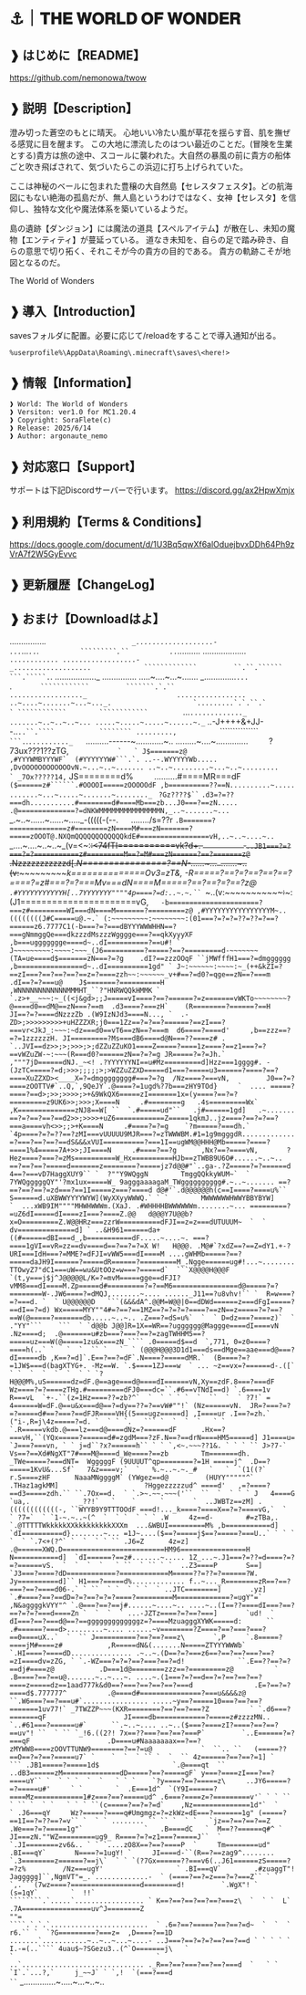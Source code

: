# ⚓｜𝐓𝐇𝐄 𝐖𝐎𝐑𝐋𝐃 𝐎𝐅 𝐖𝐎𝐍𝐃𝐄𝐑
## ❱ はじめに【README】
https://github.com/nemonowa/twow

## ❱ 説明【Description】
澄み切った蒼空のもとに晴天。
心地いい冷たい風が草花を揺らす音、肌を撫ぜる感覚に目を醒ます。
この大地に漂流したのはつい最近のことだ。(冒険を生業とする)貴方は旅の途中、スコールに襲われた。大自然の暴風の前に貴方の船体ごと吹き飛ばされて、気づいたらこの浜辺に打ち上げられていた。

ここは神秘のベールに包まれた豊穣の大自然島【セレスタフェスタ】。どの航海図にもない絶海の孤島だが、無人島というわけではなく、女神【セレスタ】を信仰し、独特な文化や魔法体系を築いているようだ。

島の遺跡【ダンジョン】には魔法の道具【スペルアイテム】が散在し、未知の魔物【エンティティ】が蔓延っている。
道なき未知を、自らの足で踏み砕き、自らの意思で切り拓く、それこそが今の貴方の目的である。
貴方の軌跡こそが地図となるのだ。

The World of Wonders

## ❱ 導入【Introduction】
savesフォルダに配置。必要に応じて/reloadをすることで導入通知が出る。
```
%userprofile%\AppData\Roaming\.minecraft\saves\<here!>
```

## ❱ 情報【Information】
```
❱ World: The World of Wonders
❱ Versiton: ver1.0 for MC1.20.4
❱ Copyright: SoraFlete(c)
❱ Release: 2025/6/14
❱ Author: argonaute_nemo
```

## ❱ 対応窓口【Support】
サポートは下記Discordサーバーで行います。
https://discord.gg/ax2HpwXmjx

## ❱ 利用規約【Terms & Conditions】
https://docs.google.com/document/d/1U3Bq5qwXf6alOduejbvxDDh64Ph9zVrA7f2W5GyEvvc

## ❱ 更新履歴【ChangeLog】



## ❱ おまけ【Downloadはよ】
..............._.`                     _...................-             ...`...`..`.`          `````````.``          ..`..........              ..................._`                      ............
..................-                      _...................             `````````````         ``.``.``````          ```.`````.`.              .................._                      ...............
.....~....~...~.......                     _..............`...             `.```````````        ````````````         ```````.`.``             .................._                      .................
..~....~.......~...~..._.                    `.........`.`.``.`           ` ````````````        ````````````         ```````````             ...`............._  `                ` .......~..~..~..~...
.....~.....~.....~......~._ `          ..-J++++&+JJ--..`..``.````           ```````` .........,          `        ```````````````   `      ```.`.`.........._ `     ` ` ..........------~............~..
.........~....~..............     `    `   ?73ux???1??zTG,````````            `   ` J$=======z@                   ,#YYYWMBYYYWF`  (#YYYYYYW#```.`. ..--.WYYYYYWb.....  ,DvOOOOOOOOOOOOvN.~...~..~.......
..~..~.........~...~..~.........              ` _7Ox?????14,````````               JS========d%  `    `  ..........#====MR===dF  `($======z#``````.#OOOOI=====zOOOOOdF ,b==========??==N..........~.....
.......~...~.....~.......~........_ `             ` ?Gz????$`` `                `.d3=?=??===dh...........#========d#====Mb===zb...J0===?==zN..... .@==============?=dNKWMMMMMMMMMMMMMMMN,_..~.......~...
`_.~..~......~......~....._-(((((-(--.  `  `  ......../s=??r                  ` .B=======?==============z#========zN====M#===zN=======?=====zOOOT@.NXQmQQQQQQQQQQQQkdE#=================vH,..~..~....~..
  `  _....~....~..~..~_(v=<~:~~~~~~~~:<74fTI===========vk?d+. `          ` `..JB1===?=?===?=?===========z#=========M==?=M#===zN======?==?=======z@`  .Nzzzzzzzzzzzd[._N================?==N-......~..._`
         `.......~..(v:~~~~~~~~~~~~~~~~~_k==============Ov3=zT&,            -R=====?==?=?==?==?==?====?=z#===?=?===Mv===dN====M=====?==?==?=?==?z@  `.#YYYYYYYYYYYH[..7YYYYYYY""""4p====?=d:..~.~.``
             `_~..(v:~~~~~~~~~~~~~:~~~:(J1======================vG,`````    -b======================?===z#=========WI===dN====M=======?=========z@ ,#YYYYYYYYYYYYYYYYM~..((((((((J#C=====u@.~.`
                 (:~~~~~~~~~:~~~~~~~~:(01===?=?=?=??=??=?==?======z6.7777C1(-b===?=?===dBYYYWWWHHN==?===gNmmggQe===dkzzzdMszzzWgggge===?==qkXyyyXF ,b===uggggggge====d~..dI==========?==u#!
              ` J~~~~~~~~~:~~~~:~~~_(J6==========?=====?==?=========d-~~~~~~~(TA=ue====d$=======zN===?=?g    .dI?==zzzOOqF ``jMWfffH1===?=dmgggggg ,b================d~..dI==========1gd"
             ` J~:~~~~~~:~~~~:~_(++&kZI=?==zI===?==?==?==?==z=?====zzh~~:~~~~~~_v+#==?=d0?=qge==zN==?===m   .dI==?=?===u@    J$=======?==========H ,WNNNNNNNNNNNNMMMHT_``?"HNRWQQkHMMK
           ` `.z>+__~~~:~_((<j&gd>;;J=====vI====?==?======?=z=======vWKTo~~~~~~~~?@====d0==dM@==zN===?==m  .d3====?===zH`    (R========?======?==H  JI==?=?====dNzzzZb .(W9IzNJd3====N...,
        `  .-ZD>;>>>>>>>>>+uHZZZXR;j0===1Zz==?=?==?======?==zI===?===vr<JkJ_:~~~:~dz===d0==vT6==zN==?===m  d6====?====d'     ,b==zzz==?=?=1zzzzzzH. JI=========?Ms===dB6====d@N===??====z#
.    `..JVI==dz>>;>;>>>;>;dZZuZZuKO1====Z=====?====1z====?==z1===?=?==vWZuZW-~:~~~(R===d0?======zN==?=?=g JR=====?=?=Jh.`    ,"""7jD======dNJ._~<! .?YYYYYYNI==u#Mz=========d]Hzz===1gggg#.
-(JzTC=====?=d;>>>;;;;;>;>WZZuZZXD=====d1===?=====u3======?====?==?====XuZZXD><____X=?=dmgggggggg#===?=?g  /Nz====?===vN,         J0==?=?====zOOTTV#`..Q,`,9QeJY`.@====?=1ugd%?7b===zHY9TOd}     `  ....
=====?====?==d>;>>;>>>>;>+&9WkQX6=====zI=======1x=(y====?==?=?=========z9UK6>>;>>>;X====N     .#========g   .4s=========Wx`       ,K==============zNJ8==W[ ``  `.#=====ud"``   .j#======1gd]   .~.......
==?=?==?==?==d2>>;>>>>+uZ6============Z=====1qkmJ..jz====?==?=?==?===a====vh<>>;;>+K====N     .#====?=?=g    `?m=====?===dh.`     `4p====?=?=??==?zMI===vUUUUU9MJR===?=zTWWWBM.#1=1g9mgggdR.............
=?===?==?==?==dS&&&xVUI==========?===1I==ugWM@@HHH@Mb=====?====?====1%4=====7A+>>;JI====N     .#====?==?g      ,Nx?==?====vN,       ?Hez====?===?=zMs==========W_Hx==========HJb==zTWBB9U6O#......~..~..
==?==?==?=====d=======z========?=====jz7d@@#"`..ga-.?Z=====?=?======d  4==?===vD7HaggXUY9`` `  ?""Y9WQggN        TmggQQkkyWUM~`  `     7YWQgggggQY"'?mx1ux=====W_ 9agggaaaagaM_TWgggggggggg#.~..~.......
==?==?==?==?=zd===?==1I=====z===?====d d@#'`.d@@@@@@h(c==I====?====u%`` S======d.uXBWWYYYYWYW](WyXXyyWWWQ.` ` `        MWWWWWWHWWYBBYBYW]     `  ...xWB9IM""""MHWHWWWm.(XaJ. .#WHHHHBWWWWWWm........~...
=========?=uZ6dI=====dI====zI===?====Z.@@   d@@@Y7U@@b?x=O=========Z.W@@HRz===zzrW==========dFJI==z=z===dUTUUUM~  `  ` dv==============d] ` ..&H961======da+((#======dBI===d_,b===========dF.....~....~.
===?====1gVI==vR=zz==dv====d==?==?=?=X W!   H@@@. .M@#`?xdZ==?==Z=dY1.+-?URI===IdH===?=MME?=dFJI=vWW5===dI====M ....gWHMb=====?==?=====daJH9I======?=====dR======?=========M_.Ngge======ug#!...~........
TTOwyZ7"dC1===uW==wu&UtOOz=w===?=====d`  ```X@@@@H@@@F `(t,y===j$j^J@@@@@L/K=?=mvM=====gge==dFJI?vMM8===dI====M.Zp=====d#=========?=?==M6================d@=====?=?========W-.JW6====?=dMQJ,.......~....
......_J11==?u8vhv!`` `  R=w===?=?===d. `  ` U@@@@@@D   ```(&&&dA^.@@M=W@@|0==dDWd======z===dFgI=====?==dI==?=d) Wx=====MYY""4#=?==?==1MZ==?=?=?=?====?==zN==z=====?=?==?==W(@=====?=======db.....~..~..
     .Z===?=dS=u%`  `  ` D=dz===?====z)`  `   ."YY"```    ```  ` `d@@b J@@]R=1X==WR==?ugggggg@Maggge====dI====vN .Nz====d;  .@=======u#zb===?===?==?=zagTWHHM5==?=====uz===W(@=====1zu&x===zN_````
    .0=====d$==d  `,771, 0=z0====?====h(..` `   `  `  `` `   `  ` (@@@H@@@3D1d1===ds==dMge==aae===d@===?dI=====db ,K==?=d]`.E==?==?=dF`.N====?=====dMR.`  (B====?=?=1JW$===d(bagXTYG+. -Mz==W.
  `.$====1ZJ===w  ` ... ~z==vx=?======d-.([` ` `  `  `  `  `  ` ` `?H@@@M%,uS======dz=dF.@==age===d@====dI======vN,Xy==zdF.8===?===dF   Wz====?=?====zTHg.#=========dFJ0===dc=``.#6==vTNdI==d)
 `.6====1v R===vL  `+-.``(z=1Hz====??=zb?^`  `  ` ` ` `  `  ``  `  ` ?7!` =  4======W=dF.@==u&x===d@==?=dy==??=?==vW#""!` (Nz======vN.  JR=?===?=?=?=====d#==?===?==dFJR====VH{(5===ugz=====d]
 ,I====ur .I==?=zh.` ("i-,R=j\4z=====?=d. `  ` ` `.   ``` `  `  `  `   ` `  `.R=====vkdb.@===lz===d@====dNz=?======dF      .Hx==?===vH,``(YQx=====?======d#=zgdM===?zF.N==?==drN====HM5=====d]
J1====u= `J===?===vn, ` ` j=d``?x?======h`` ` ` `,<~.~~~??1&. ` ` ` `` J>?7-` Vs==?==Xd#NgXT"7#===M@====d_We====?==zb        Tm=======dh.   _TWe=====?===dNT=  WgggggF (9UUUUT^qp========?=1H
=====j^  .D==?=====1KvU&...Sf`   7&z====v;`  `   %.~..~.~._#   `   `  `(1((?` r.S====zHF      NaaaMNggggM` (YWgez==d@         (HUYY"""""^`     .THaz1agkMM]                     ?Hggezzzzzud^
====d'   ,=?====?==d3=====zdh.`` ``.7Ox==d.  ` `.>~.~~.~~~('``  ``  `  ` ` ` J   4====G        `ua,.            _??!`   `    `      `       `  ..JWBTz==zM] .((((((((((((-, ``WYYB9Y9TTTOOdF
===d!..._k====?====X==?=?====vG,`  `  ` ?7=`  ` `1-~.~..~(^  `  ` `  ` ` ` .W     4z==d-        #=zTBa,. `.@TTTTTWkkkkkXXkkkkkkkkkXXXm  ...&WBUI=========M% ,b===========d]  `dI==========d}........~...
=1J~....($==?=====j$==?=====?===U..` ` ` `  `  ` `.7<+(?^` `  `  ` ` `` .J6=Z      4z=z]  `    .@======XWQ.D=========================HM96================H   N===========d]  `dI======?==z#.......~.....
1Z_...~.J1===?=??=d====?=?=?======vS.  `  `  `  `   ` ``  ` `` ` `  ..Z3====P       S==]      `J3===?====?dD============?============M=====??=??=?======?W.  Jy==========d]`` H1===?=====d%.............
f..~..._R========zR==?==?===?==?====d06-.` ` ``  ` `  ` ` `  ` ..JTC========]       .yz]     `.#====?==?==dD=?=?==?=?=?====?=========M=============?=ugY"=`  ,N&aggggkVYY"^ `.@===?==?==j#......~....~..
....~..(I==??====dI===?==?==?=?=?===d====Zn `  `  `  ` ...-JZTz====?=?==?===]       `ud!  `   dI===?==?===d@==?==gggggggggggggz=?====MzuagggXYWK=====d:      ``             .#======?===d>.........~....
......~v========?Z====?==?===?===?==0====uX..`  `  `` J==========?==?==?===z\       `,P     `.8=====?====jM#====z#           ,R=====dN&(.......N=====ZTYYYWWWb`           `.HI====?====dD...............
.~..~.(D==?=?===z6==?==?==?===?==?=zI====dv=zZG, ` `.-WZ===?=?=?==?===?==?=d!             ``.E==??==?=?==dj#====z@           .D===1d@========zzz==?=========z@          ` .B====?==?==u@.......~..~...~.
....~.(1===?=?==d==?=?==?==?==?====z=====dz==1aad777k&d0==?===?==?==?==?===d               .E=?==?=?====d$.777777^          .@====d#===============?===u&&&&z@        ``.W6===?==?===u#`................
.....~y==?=====10===?==?==?=======1uv77!` _7TWZZP~~~(KXR========?==?==?===?Z          ` `.d6===?=======qF                   JI====db============?=====z#zzzzMN..    `..#61===?======u#`      ``.~..~....
..~..($===?====zI?====?==?==?==uv"! ``  ` `` `_!6.((2?! 7x==??===?==?==?===P`         `..E======?=?===qF                   .D====u#Naaaaaaax==?==?zMYWW8====zOOVTTUNW9========?==?=u@            `  ``..
``   (=====??==O==?=?==?=====u7` `    `  `  ` `` `  `  `` 4z======?==?==?=1] `   ``` .JB1=====?=====1d$                  `.@====qt  `` ..dB3======zM==============dD=====?==?=====gF`
     y===?====zI===?==?====uY`` `  ` ` `  `  `   ` ` `    `?y====?==?=====z\     ..JY6=====?=?=====u#'     ` `        `  .E===1d^  `(Y9I======?====Mz============1#z===?==?=====ud^
    .6===?====z=?=========v'` ` ` ``  ` `` `  ` `   ` ` ` ``(c=====?==?=?=d`    ,Nz==============1d"`  `             ` .J6===qY     Wz?=====?====q#Umgmgz=?=zkWz=dE===?=======1g"
    (=====?==1I==?=??==?=v`` `  ` ` ........ `` `` `  ` `   `jz==?==?==?==Z      .We===?=?=====1g"`               `   .B====dC   `  M==??======q#^ `   JI===zN.""WZ=========ug9_
    R====?=?=z1===?=====J``  `  `.JI========zv6&.. ` ` `....zO8X==?==?====P  `     Tm========ud"                    .BI===qY`       N====?=1ugY! `     JI====d-``(R==?==zag9^........
  `.3========z======?==j\`  ` ` `(?7Gx======??===v6(..J61======zS=====?=?z%         /Nz===ugY'                  ` .BI===qV`        .#zuaggT"!          Jaggggg]``,NgmVT"=_.`.............-  `
   (====?==?=z===?=?===Z`` ` `  `,.```(7wz====?=================d========d!         `.WgX"! `                     (s=1qY`        `  !!`                       ````````.`.....`................. `
   K==?==?==?==?==?===z\  `  ` `  L`     .7A=================uv^J========Z                                         ""=                                           ````.`.`.`........................  `
  .6=?==?=====?==?==?=d~  `  `  ` r6.`` `  `?G=========?===z=  ,D====?==1D                                                                                          .......`...........~..~..~...~....-
..J===?==?=?=?==?==?==d ` ` ` ` ` I.-=(..```` 4uau$~?SGezu3..(^`O=======j\   `                                  `                                   `                  ..`..............................
._R==?==?===?==?==?===d  `   ` ` `I`.`...?,`     j_~~J` ` `,!  `(===?===d                                                                       `` `````                 _..............~.....~...~..~..
